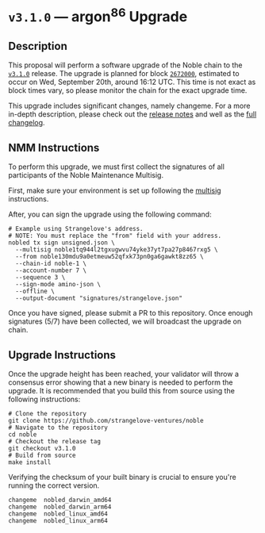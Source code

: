 # `v3.1.0` — argon<sup>86</sup> Upgrade

## Description

This proposal will perform a software upgrade of the Noble chain to the [`v3.1.0`](https://github.com/strangelove-ventures/noble/releases/tag/v3.1.0) release. The upgrade is planned for block [`2672000`](https://www.mintscan.io/noble/blocks/2672000), estimated to occur on Wed, September 20th, around 16:12 UTC. This time is not exact as block times vary, so please monitor the chain for the exact upgrade time.

This upgrade includes significant changes, namely changeme. For a more in-depth description, please check out the [release notes](https://github.com/strangelove-ventures/noble/releases/tag/v3.1.0) and well as the [full changelog](https://github.com/strangelove-ventures/noble/compare/v2.0.0...v3.1.0).

## NMM Instructions

To perform this upgrade, we must first collect the signatures of all participants of the Noble Maintenance Multisig.

First, make sure your environment is set up following the [multisig](https://github.com/strangelove-ventures/noble-networks/tree/main/mainnet/noble-1/multi-sig) instructions.

After, you can sign the upgrade using the following command:

```shell
# Example using Strangelove's address.
# NOTE: You must replace the "from" field with your address.
nobled tx sign unsigned.json \
  --multisig noble1tq944l2tgxugwvu74yke37yt7pa27p8467rxg5 \
  --from noble130mdu9a0etmeuw52qfxk73pn0ga6gawkt8zz65 \
  --chain-id noble-1 \
  --account-number 7 \
  --sequence 3 \
  --sign-mode amino-json \
  --offline \
  --output-document "signatures/strangelove.json"
```

Once you have signed, please submit a PR to this repository. Once enough signatures (5/7) have been collected, we will broadcast the upgrade on chain.

## Upgrade Instructions

Once the upgrade height has been reached, your validator will throw a consensus error showing that a new binary is needed to perform the upgrade. It is recommended that you build this from source using the following instructions:

```shell
# Clone the repository
git clone https://github.com/strangelove-ventures/noble
# Navigate to the repository
cd noble
# Checkout the release tag
git checkout v3.1.0
# Build from source
make install
```

Verifying the checksum of your built binary is crucial to ensure you're running the correct version.

```shell
changeme  nobled_darwin_amd64
changeme  nobled_darwin_arm64
changeme  nobled_linux_amd64
changeme  nobled_linux_arm64
```
